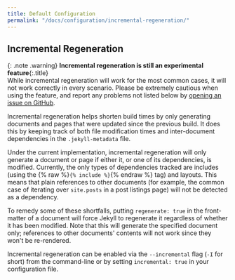 ```yaml
---
title: Default Configuration
permalink: "/docs/configuration/incremental-regeneration/"
---
```


## Incremental Regeneration
{: .note .warning}
**Incremental regeneration is still an experimental feature**{:.title}<br>
While incremental regeneration will work for the most common cases, it will
not work correctly in every scenario. Please be extremely cautious when
using the feature, and report any problems not listed below by
<a href="https://github.com/jekyll/jekyll/issues/new">opening an issue on GitHub</a>.

Incremental regeneration helps shorten build times by only generating documents
and pages that were updated since the previous build. It does this by keeping
track of both file modification times and inter-document dependencies in the
`.jekyll-metadata` file.

Under the current implementation, incremental regeneration will only generate a
document or page if either it, or one of its dependencies, is modified. Currently,
the only types of dependencies tracked are includes (using the
{% raw %}`{% include %}`{% endraw %} tag) and layouts. This means that plain
references to other documents (for example, the common case of iterating over
`site.posts` in a post listings page) will not be detected as a dependency.

To remedy some of these shortfalls, putting `regenerate: true` in the front-matter
of a document will force Jekyll to regenerate it regardless of whether it has been
modified. Note that this will generate the specified document only; references
to other documents' contents will not work since they won't be re-rendered.

Incremental regeneration can be enabled via the `--incremental` flag (`-I` for
short) from the command-line or by setting `incremental: true` in your
configuration file.
